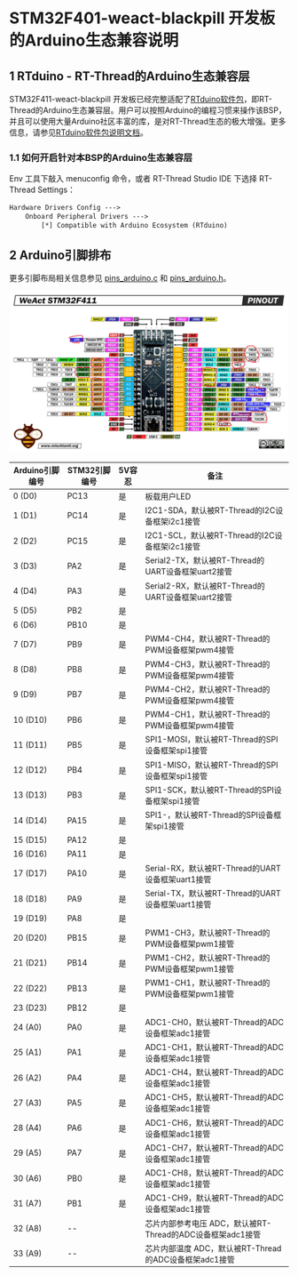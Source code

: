 # STM32F401-weact-blackpill 开发板的Arduino生态兼容说明

## 1 RTduino - RT-Thread的Arduino生态兼容层

STM32F411-weact-blackpill 开发板已经完整适配了[RTduino软件包](https://github.com/RTduino/RTduino)，即RT-Thread的Arduino生态兼容层。用户可以按照Arduino的编程习惯来操作该BSP，并且可以使用大量Arduino社区丰富的库，是对RT-Thread生态的极大增强。更多信息，请参见[RTduino软件包说明文档](https://github.com/RTduino/RTduino)。

### 1.1 如何开启针对本BSP的Arduino生态兼容层

Env 工具下敲入 menuconfig 命令，或者 RT-Thread Studio IDE 下选择 RT-Thread Settings：

```Kconfig
Hardware Drivers Config --->
    Onboard Peripheral Drivers --->
        [*] Compatible with Arduino Ecosystem (RTduino)
```

## 2 Arduino引脚排布

更多引脚布局相关信息参见 [pins_arduino.c](pins_arduino.c) 和 [pins_arduino.h](pins_arduino.h)。

![weact-blackpill-f401-pinout](images/weact-blackpill-f401-pinout.png)

| Arduino引脚编号  | STM32引脚编号 | 5V容忍 | 备注  |
| ------------------- | --------- | ---- | ------------------------------------------------------------------------- |
| 0 (D0) | PC13 | 是 | 板载用户LED |
| 1 (D1) | PC14 | 是 | I2C1-SDA，默认被RT-Thread的I2C设备框架i2c1接管 |
| 2 (D2) | PC15 | 是 | I2C1-SCL，默认被RT-Thread的I2C设备框架i2c1接管 |
| 3 (D3) | PA2 | 是 | Serial2-TX，默认被RT-Thread的UART设备框架uart2接管 |
| 4 (D4) | PA3 | 是 | Serial2-RX，默认被RT-Thread的UART设备框架uart2接管 |
| 5 (D5) | PB2 | 是 |  |
| 6 (D6) | PB10 | 是 |  |
| 7 (D7) | PB9 | 是 | PWM4-CH4，默认被RT-Thread的PWM设备框架pwm4接管 |
| 8 (D8) | PB8 | 是 | PWM4-CH3，默认被RT-Thread的PWM设备框架pwm4接管 |
| 9 (D9) | PB7 | 是 | PWM4-CH2，默认被RT-Thread的PWM设备框架pwm4接管 |
| 10 (D10) | PB6 | 是 | PWM4-CH1，默认被RT-Thread的PWM设备框架pwm4接管 |
| 11 (D11) | PB5 | 是 | SPI1-MOSI，默认被RT-Thread的SPI设备框架spi1接管 |
| 12 (D12) | PB4 | 是 | SPI1-MISO，默认被RT-Thread的SPI设备框架spi1接管 |
| 13 (D13) | PB3 | 是 | SPI1-SCK，默认被RT-Thread的SPI设备框架spi1接管 |
| 14 (D14) | PA15 | 是 | SPI1-，默认被RT-Thread的SPI设备框架spi1接管 |
| 15 (D15) | PA12 | 是 |  |
| 16 (D16) | PA11 | 是 |  |
| 17 (D17) | PA10 | 是 | Serial-RX，默认被RT-Thread的UART设备框架uart1接管 |
| 18 (D18) | PA9 | 是 | Serial-TX，默认被RT-Thread的UART设备框架uart1接管 |
| 19 (D19) | PA8 | 是 |  |
| 20 (D20) | PB15 | 是 | PWM1-CH3，默认被RT-Thread的PWM设备框架pwm1接管 |
| 21 (D21) | PB14 | 是 | PWM1-CH2，默认被RT-Thread的PWM设备框架pwm1接管 |
| 22 (D22) | PB13 | 是 | PWM1-CH1，默认被RT-Thread的PWM设备框架pwm1接管 |
| 23 (D23) | PB12 | 是 |  |
| 24 (A0) | PA0 | 是 | ADC1-CH0，默认被RT-Thread的ADC设备框架adc1接管 |
| 25 (A1) | PA1 | 是 | ADC1-CH1，默认被RT-Thread的ADC设备框架adc1接管 |
| 26 (A2) | PA4 | 是 | ADC1-CH4，默认被RT-Thread的ADC设备框架adc1接管 |
| 27 (A3) | PA5 | 是 | ADC1-CH5，默认被RT-Thread的ADC设备框架adc1接管 |
| 28 (A4) | PA6 | 是 | ADC1-CH6，默认被RT-Thread的ADC设备框架adc1接管 |
| 29 (A5) | PA7 | 是 | ADC1-CH7，默认被RT-Thread的ADC设备框架adc1接管 |
| 30 (A6) | PB0 | 是 | ADC1-CH8，默认被RT-Thread的ADC设备框架adc1接管 |
| 31 (A7) | PB1 | 是 | ADC1-CH9，默认被RT-Thread的ADC设备框架adc1接管 |
| 32 (A8) | -- |  | 芯片内部参考电压 ADC，默认被RT-Thread的ADC设备框架adc1接管 |
| 33 (A9) | -- |  | 芯片内部温度 ADC，默认被RT-Thread的ADC设备框架adc1接管 |
